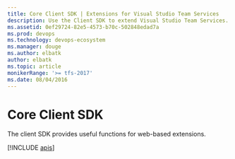 ```yaml
---
title: Core Client SDK | Extensions for Visual Studio Team Services
description: Use the Client SDK to extend Visual Studio Team Services.
ms.assetid: 0ef29724-82e5-4573-b70c-502848edad7a
ms.prod: devops
ms.technology: devops-ecosystem
ms.manager: douge
ms.author: elbatk
author: elbatk
ms.topic: article
monikerRange: '>= tfs-2017'
ms.date: 08/04/2016
---
```


# Core Client SDK

The client SDK provides useful functions for web-based extensions.

[!INCLUDE [apis](api/VSS/SDK/VSS_SDK/VSS.md)]
